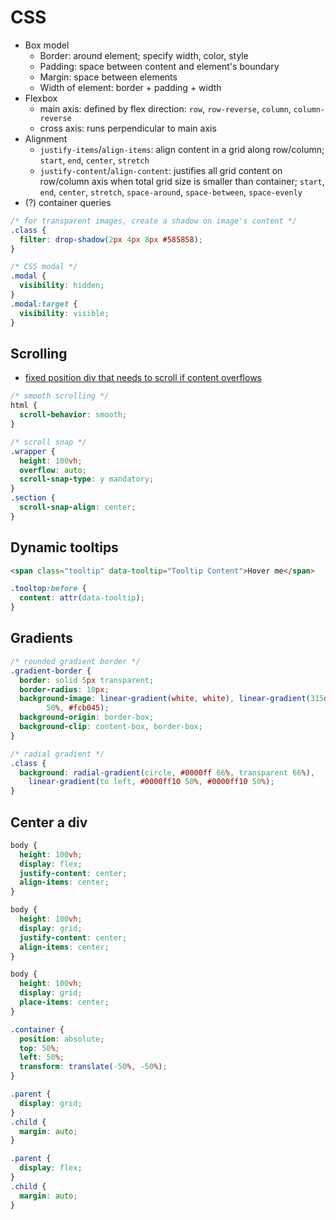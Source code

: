 # CSS

- Box model
  - Border: around element; specify width, color, style
  - Padding: space between content and element's boundary
  - Margin: space between elements
  - Width of element: border + padding + width
- Flexbox
  - main axis: defined by flex direction: `row`, `row-reverse`, `column`, `column-reverse`
  - cross axis: runs perpendicular to main axis
- Alignment
  - `justify-items`/`align-items`: align content in a grid along row/column; `start`, `end`, `center`, `stretch`
  - `justify-content`/`align-content`: justifies all grid content on row/column axis when total grid size is smaller than container; `start`, `end`, `center`, `stretch`, `space-around`, `space-between`, `space-evenly`
- (?) container queries

```css
/* for transparent images, create a shadow on image's content */
.class {
  filter: drop-shadow(2px 4px 8px #585858);
}

/* CSS modal */
.modal {
  visibility: hidden;
}
.modal:target {
  visibility: visible;
}
```

## Scrolling

- [fixed position div that needs to scroll if content overflows](https://stackoverflow.com/questions/16094785/have-a-fixed-position-div-that-needs-to-scroll-if-content-overflows)

```css
/* smooth scrolling */
html {
  scroll-behavior: smooth;
}

/* scroll snap */
.wrapper {
  height: 100vh;
  overflow: auto;
  scroll-snap-type: y mandatory;
}
.section {
  scroll-snap-align: center;
}
```

## Dynamic tooltips

```html
<span class="tooltip" data-tooltip="Tooltip Content">Hover me</span>
```

```css
.tooltop:before {
  content: attr(data-tooltip);
}
```

## Gradients

```css
/* rounded gradient border */
.gradient-border {
  border: solid 5px transparent;
  border-radius: 10px;
  background-image: linear-gradient(white, white), linear-gradient(315deg, #833ab4, #fd1d1d
        50%, #fcb045);
  background-origin: border-box;
  background-clip: content-box, border-box;
}

/* radial gradient */
.class {
  background: radial-gradient(circle, #0000ff 66%, transparent 66%),
    linear-gradient(to left, #0000ff10 50%, #0000ff10 50%);
}
```

## Center a div

```css
body {
  height: 100vh;
  display: flex;
  justify-content: center;
  align-items: center;
}

body {
  height: 100vh;
  display: grid;
  justify-content: center;
  align-items: center;
}

body {
  height: 100vh;
  display: grid;
  place-items: center;
}

.container {
  position: absolute;
  top: 50%;
  left: 50%;
  transform: translate(-50%, -50%);
}

.parent {
  display: grid;
}
.child {
  margin: auto;
}

.parent {
  display: flex;
}
.child {
  margin: auto;
}
```

